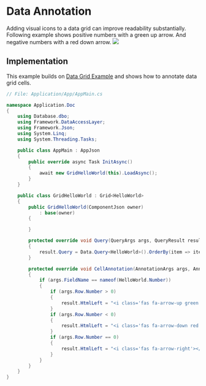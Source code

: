 # Data Annotation
Adding visual icons to a data grid can improve readability substantially. Following example shows positive numbers with a green up arrow. And negative numbers with a red down arrow.
![](/assets/data-grid-annotation.png)

## Implementation
This example builds on [Data Grid Example](/data-grid/) and shows how to annotate data grid cells.

```csharp
// File: Application/App/AppMain.cs

namespace Application.Doc
{
    using Database.dbo;
    using Framework.DataAccessLayer;
    using Framework.Json;
    using System.Linq;
    using System.Threading.Tasks;

    public class AppMain : AppJson
    {
        public override async Task InitAsync()
        {
            await new GridHelloWorld(this).LoadAsync();
        }
    }

    public class GridHelloWorld : Grid<HelloWorld>
    {
        public GridHelloWorld(ComponentJson owner) 
            : base(owner)
        {

        }

        protected override void Query(QueryArgs args, QueryResult result)
        {
            result.Query = Data.Query<HelloWorld>().OrderBy(item => item.Text);
        }

        protected override void CellAnnotation(AnnotationArgs args, AnnotationResult result)
        {
            if (args.FieldName == nameof(HelloWorld.Number))
            {
                if (args.Row.Number > 0)
                {
                    result.HtmlLeft = "<i class='fas fa-arrow-up green'></i>";
                }
                if (args.Row.Number < 0)
                {
                    result.HtmlLeft = "<i class='fas fa-arrow-down red'></i>";
                }
                if (args.Row.Number == 0)
                {
                    result.HtmlLeft = "<i class='fas fa-arrow-right'></i>";
                }
            }
        }
    }
}
```

